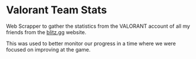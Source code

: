 # Valorant Team Stats

Web Scrapper to gather the statistics from the VALORANT account of all my friends from the [blitz.gg](blitz.gg) website.

This was used to better monitor our progress in a time where we were focused on improving at the game.
